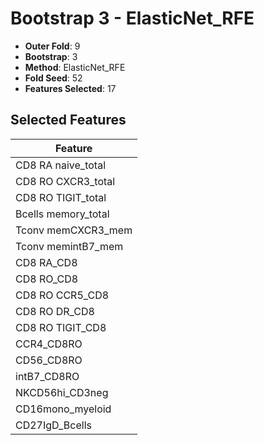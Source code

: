 # Bootstrap 3 - ElasticNet_RFE

- **Outer Fold**: 9
- **Bootstrap**: 3
- **Method**: ElasticNet_RFE
- **Fold Seed**: 52
- **Features Selected**: 17

## Selected Features

| Feature |
|---------|
| CD8 RA naive_total |
| CD8 RO CXCR3_total |
| CD8 RO TIGIT_total |
| Bcells memory_total |
| Tconv memCXCR3_mem |
| Tconv memintB7_mem |
| CD8 RA_CD8 |
| CD8 RO_CD8 |
| CD8 RO CCR5_CD8 |
| CD8 RO DR_CD8 |
| CD8 RO TIGIT_CD8 |
| CCR4_CD8RO |
| CD56_CD8RO |
| intB7_CD8RO |
| NKCD56hi_CD3neg |
| CD16mono_myeloid |
| CD27IgD_Bcells |

